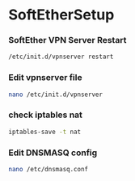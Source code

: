 # SoftEtherSetup

### SoftEther VPN Server Restart
```sh
/etc/init.d/vpnserver restart
```

###  Edit vpnserver file

```sh
nano /etc/init.d/vpnserver
```

### check iptables nat 

```sh
iptables-save -t nat
```

### Edit DNSMASQ config

```sh
nano /etc/dnsmasq.conf
```



